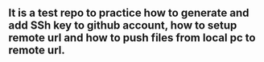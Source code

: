 ## It is a test repo to practice how to generate and add SSh key to github account, how to setup remote url and how to push files from local pc to remote url.

